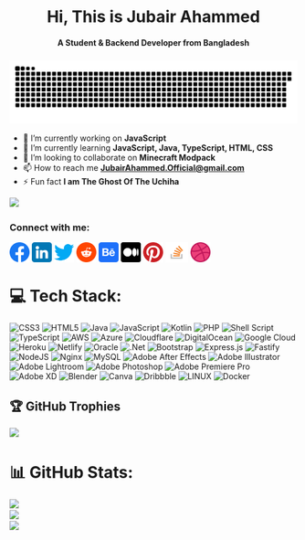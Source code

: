 <h1 align="center">Hi, This is Jubair Ahammed </h1>
<h4 align="center">A Student & Backend Developer from Bangladesh </h4>
<h5></h5>

 <div align="center">
 
  ![Snake animation](https://github.com/JubairUchiha/Test/blob/main/Icon/github-contribution-grid-snake-dark.svg)
  
 </div>
 
- 🔭 I’m currently working on **JavaScript**
- 🌱 I’m currently learning **JavaScript, Java, TypeScript, HTML, CSS**
- 👯 I’m looking to collaborate on **Minecraft Modpack**
- 📫 How to reach me **JubairAhammed.Official@gmail.com**
- ⚡ Fun fact **I am The Ghost Of The Uchiha**

[![](https://visitcount.itsvg.in/api?id=JubairUchiha&icon=2&color=3)](https://visitcount.itsvg.in)

<h3 ">Connect with me: </h2>
<a href="https://www.facebook.com/JubairUchiha" target="blank"><img align="center" src="https://github.com/JubairUchiha/Test/blob/main/Icon/facebook.png" height="35" width="35" /></a>
<a href="https://linkedin.com/in/Jubair-Ahammed" target="blank"><img align="center" src="https://github.com/JubairUchiha/Test/blob/main/Icon/linkedin.png" height="35" width="35" /></a>
<a href="https://twitter.com/Jubair__Ahammed" target="blank"><img align="center" src="https://github.com/JubairUchiha/Test/blob/main/Icon/twitter.png" height="35" width="35" /></a>
<a href="https://reddit.com/user/JubairAhammed" target="blank"><img align="center" src="https://github.com/JubairUchiha/Test/blob/main/Icon/reddit.png" height="35" width="35" /></a>
<a href="https://behance.net/Jubair-Ahammed" target="blank"><img align="center" src="https://github.com/JubairUchiha/Test/blob/main/Icon/behance.png" height="35" width="35" /></a>
<a href="https://medium.com/@Jubair-Ahammed" target="blank"><img align="center" src="https://github.com/JubairUchiha/Test/blob/main/Icon/medium.png" height="35" width="35" /></a>
<a href="https://pinterest.com/Jubair__Ahammed" target="blank"><img align="center" src="https://github.com/JubairUchiha/Test/blob/main/Icon/pinterest.png" height="35" width="35" /></a>
<a href="https://stackoverflow.com/users/20461938/Jubair-Ahammed" target="blank"><img align="center" src="https://github.com/JubairUchiha/Test/blob/main/Icon/stackoverflow.png" height="35" width="40" /></a>
<a href="https://dribbble.com/Jubair-Ahammed" target="blank"><img align="center" src="https://github.com/JubairUchiha/Test/blob/main/Icon/dribbble.png" height="35" width="35" /></a>

# 💻 Tech Stack:
![CSS3](https://img.shields.io/badge/css3-%231572B6.svg?style=flat&logo=css3&logoColor=white)
![HTML5](https://img.shields.io/badge/html5-%23E34F26.svg?style=flat&logo=html5&logoColor=white)
![Java](https://img.shields.io/badge/java-%23ED8B00.svg?style=flat&logo=java&logoColor=white)
![JavaScript](https://img.shields.io/badge/javascript-%23323330.svg?style=flat&logo=javascript&logoColor=%23F7DF1E)
![Kotlin](https://img.shields.io/badge/kotlin-%230095D5.svg?style=flat&logo=kotlin&logoColor=white)
![PHP](https://img.shields.io/badge/php-%23777BB4.svg?style=flat&logo=php&logoColor=white)
![Shell Script](https://img.shields.io/badge/shell_script-%23121011.svg?style=flat&logo=gnu-bash&logoColor=white)
![TypeScript](https://img.shields.io/badge/typescript-%23007ACC.svg?style=flat&logo=typescript&logoColor=white)
![AWS](https://img.shields.io/badge/AWS-%23FF9900.svg?style=flat&logo=amazon-aws&logoColor=white)
![Azure](https://img.shields.io/badge/azure-%230072C6.svg?style=flat&logo=azure-devops&logoColor=white)
![Cloudflare](https://img.shields.io/badge/Cloudflare-F38020?style=flat&logo=Cloudflare&logoColor=white)
![DigitalOcean](https://img.shields.io/badge/DigitalOcean-%230167ff.svg?style=flat&logo=digitalOcean&logoColor=white)
![Google Cloud](https://img.shields.io/badge/Google%20Cloud-%234285F4.svg?style=flat&logo=google-cloud&logoColor=white)
![Heroku](https://img.shields.io/badge/heroku-%23430098.svg?style=flat&logo=heroku&logoColor=white)
![Netlify](https://img.shields.io/badge/netlify-%23000000.svg?style=flat&logo=netlify&logoColor=#00C7B7)
![Oracle](https://img.shields.io/badge/Oracle-F80000?style=flat&logo=oracle&logoColor=white)
![.Net](https://img.shields.io/badge/.NET-5C2D91?style=flat&logo=.net&logoColor=white)
![Bootstrap](https://img.shields.io/badge/bootstrap-%23563D7C.svg?style=flat&logo=bootstrap&logoColor=white)
![Express.js](https://img.shields.io/badge/express.js-%23404d59.svg?style=flat&logo=express&logoColor=%2361DAFB)
![Fastify](https://img.shields.io/badge/fastify-%23000000.svg?style=flat&logo=fastify&logoColor=white)
![NodeJS](https://img.shields.io/badge/node.js-6DA55F?style=flat&logo=node.js&logoColor=white)
![Nginx](https://img.shields.io/badge/nginx-%23009639.svg?style=flat&logo=nginx&logoColor=white)
![MySQL](https://img.shields.io/badge/mysql-%2300f.svg?style=flat&logo=mysql&logoColor=white)
![Adobe After Effects](https://img.shields.io/badge/Adobe%20After%20Effects-9999FF.svg?style=flat&logo=Adobe%20After%20Effects&logoColor=white)
![Adobe Illustrator](https://img.shields.io/badge/adobeillustrator-%23FF9A00.svg?style=flat&logo=adobeillustrator&logoColor=white)
![Adobe Lightroom](https://img.shields.io/badge/Adobe%20Lightroom-31A8FF.svg?style=flat&logo=Adobe%20Lightroom&logoColor=white)
![Adobe Photoshop](https://img.shields.io/badge/adobephotoshop-%2331A8FF.svg?style=flat&logo=adobephotoshop&logoColor=white)
![Adobe Premiere Pro](https://img.shields.io/badge/Adobe%20Premiere%20Pro-9999FF.svg?style=flat&logo=Adobe%20Premiere%20Pro&logoColor=white)
![Adobe XD](https://img.shields.io/badge/Adobe%20XD-470137?style=flat&logo=Adobe%20XD&logoColor=#FF61F6)
![Blender](https://img.shields.io/badge/blender-%23F5792A.svg?style=flat&logo=blender&logoColor=white)
![Canva](https://img.shields.io/badge/Canva-%2300C4CC.svg?style=flat&logo=Canva&logoColor=white)
![Dribbble](https://img.shields.io/badge/Dribbble-EA4C89?style=flat&logo=dribbble&logoColor=white)
![LINUX](https://img.shields.io/badge/Linux-FCC624?style=flat&logo=linux&logoColor=black)
![Docker](https://img.shields.io/badge/docker-%230db7ed.svg?style=flat&logo=docker&logoColor=white)

## 🏆 GitHub Trophies
![](https://github-profile-trophy.vercel.app/?username=JubairUchiha&theme=matrix&no-frame=false&no-bg=false&margin-w=4)

# 📊 GitHub Stats:
![](https://github-readme-stats.vercel.app/api?username=JubairUchiha&theme=chartreuse-dark&hide_border=false&include_all_commits=true&count_private=false)<br/>
![](https://github-readme-streak-stats.herokuapp.com/?user=JubairUchiha&theme=chartreuse-dark&hide_border=false)<br/>
![](https://github-readme-stats.vercel.app/api/top-langs/?username=JubairUchiha&theme=chartreuse-dark&hide_border=false&include_all_commits=true&count_private=false&layout=compact)
